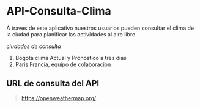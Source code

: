 # API-Consulta-Clima
A traves de este aplicativo nuestros usuarios pueden consultar el clima de la ciudad para planificar las actividades al aire libre

*ciudades de consulta*
1. Bogotá clima Actual y Pronostico a tres días
2. Paris Francia, equipo de colaboración

## URL de consulta del API

> https://openweathermap.org/